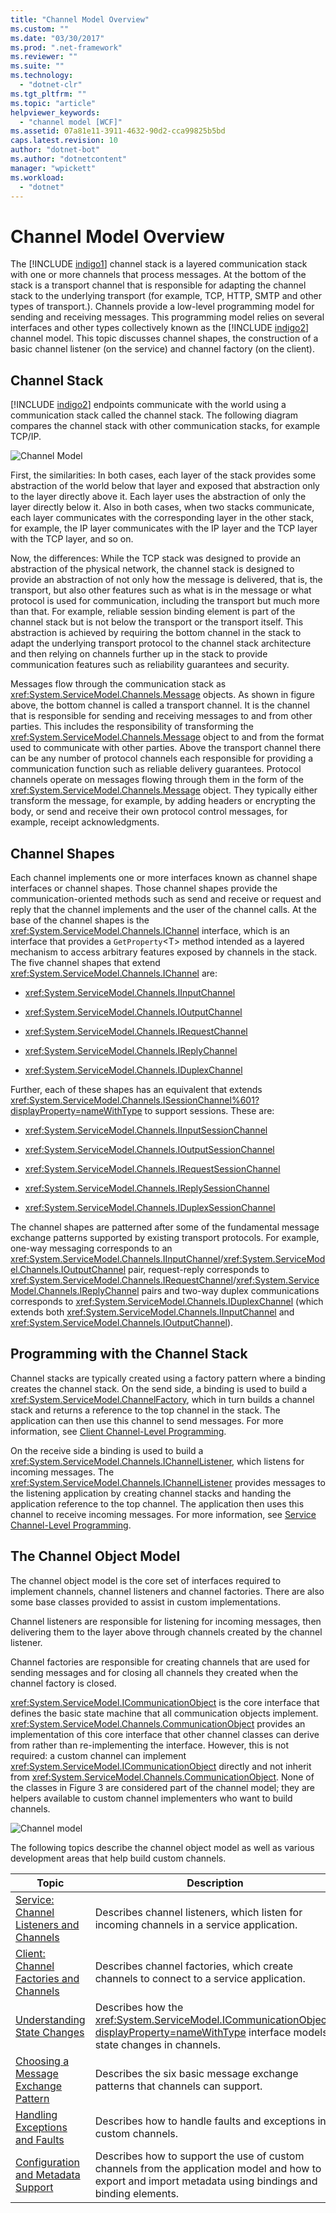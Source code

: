 ```yaml
---
title: "Channel Model Overview"
ms.custom: ""
ms.date: "03/30/2017"
ms.prod: ".net-framework"
ms.reviewer: ""
ms.suite: ""
ms.technology: 
  - "dotnet-clr"
ms.tgt_pltfrm: ""
ms.topic: "article"
helpviewer_keywords: 
  - "channel model [WCF]"
ms.assetid: 07a81e11-3911-4632-90d2-cca99825b5bd
caps.latest.revision: 10
author: "dotnet-bot"
ms.author: "dotnetcontent"
manager: "wpickett"
ms.workload: 
  - "dotnet"
---
```

# Channel Model Overview
The [!INCLUDE [indigo1](../../../../includes/indigo1-md.md)] channel stack is a layered communication stack with one or more channels that process messages. At the bottom of the stack is a transport channel that is responsible for adapting the channel stack to the underlying transport (for example, TCP, HTTP, SMTP and other types of transport.). Channels provide a low-level programming model for sending and receiving messages. This programming model relies on several interfaces and other types collectively known as the [!INCLUDE [indigo2](../../../../includes/indigo2-md.md)] channel model. This topic discusses channel shapes, the construction of a basic channel listener (on the service) and channel factory (on the client).  

## Channel Stack  
 [!INCLUDE [indigo2](../../../../includes/indigo2-md.md)] endpoints communicate with the world using a communication stack called the channel stack. The following diagram compares the channel stack with other communication stacks, for example TCP/IP.  

 ![Channel Model](../../../../docs/framework/wcf/extending/media/wcfc-channelstackhighlevelc.gif "wcfc_ChannelStackHighLevelc")  

 First, the similarities: In both cases, each layer of the stack provides some abstraction of the world below that layer and exposed that abstraction only to the layer directly above it. Each layer uses the abstraction of only the layer directly below it. Also in both cases, when two stacks communicate, each layer communicates with the corresponding layer in the other stack, for example, the IP layer communicates with the IP layer and the TCP layer with the TCP layer, and so on.  

 Now, the differences: While the TCP stack was designed to provide an abstraction of the physical network, the channel stack is designed to provide an abstraction of not only how the message is delivered, that is, the transport, but also other features such as what is in the message or what protocol is used for communication, including the transport but much more than that. For example, reliable session binding element is part of the channel stack but is not below the transport or the transport itself. This abstraction is achieved by requiring the bottom channel in the stack to adapt the underlying transport protocol to the channel stack architecture and then relying on channels further up in the stack to provide communication features such as reliability guarantees and security.  

 Messages flow through the communication stack as <xref:System.ServiceModel.Channels.Message> objects. As shown in figure above, the bottom channel is called a transport channel. It is the channel that is responsible for sending and receiving messages to and from other parties. This includes the responsibility of transforming the <xref:System.ServiceModel.Channels.Message> object to and from the format used to communicate with other parties. Above the transport channel there can be any number of protocol channels each responsible for providing a communication function such as reliable delivery guarantees. Protocol channels operate on messages flowing through them in the form of the <xref:System.ServiceModel.Channels.Message> object. They typically either transform the message, for example, by adding headers or encrypting the body, or send and receive their own protocol control messages, for example, receipt acknowledgments.  

## Channel Shapes  
 Each channel implements one or more interfaces known as channel shape interfaces or channel shapes. Those channel shapes provide the communication-oriented methods such as send and receive or request and reply that the channel implements and the user of the channel calls. At the base of the channel shapes is the <xref:System.ServiceModel.Channels.IChannel> interface, which is an interface that provides a `GetProperty`\<T> method intended as a layered mechanism to access arbitrary features exposed by channels in the stack. The five channel shapes that extend <xref:System.ServiceModel.Channels.IChannel> are:  

-   <xref:System.ServiceModel.Channels.IInputChannel>  

-   <xref:System.ServiceModel.Channels.IOutputChannel>  

-   <xref:System.ServiceModel.Channels.IRequestChannel>  

-   <xref:System.ServiceModel.Channels.IReplyChannel>  

-   <xref:System.ServiceModel.Channels.IDuplexChannel>  

 Further, each of these shapes has an equivalent that extends <xref:System.ServiceModel.Channels.ISessionChannel%601?displayProperty=nameWithType> to support sessions. These are:  

-   <xref:System.ServiceModel.Channels.IInputSessionChannel>  

-   <xref:System.ServiceModel.Channels.IOutputSessionChannel>  

-   <xref:System.ServiceModel.Channels.IRequestSessionChannel>  

-   <xref:System.ServiceModel.Channels.IReplySessionChannel>  

-   <xref:System.ServiceModel.Channels.IDuplexSessionChannel>  

 The channel shapes are patterned after some of the fundamental message exchange patterns supported by existing transport protocols. For example, one-way messaging corresponds to an <xref:System.ServiceModel.Channels.IInputChannel>/<xref:System.ServiceModel.Channels.IOutputChannel> pair, request-reply corresponds to <xref:System.ServiceModel.Channels.IRequestChannel>/<xref:System.ServiceModel.Channels.IReplyChannel> pairs and two-way duplex communications corresponds to <xref:System.ServiceModel.Channels.IDuplexChannel> (which extends both <xref:System.ServiceModel.Channels.IInputChannel> and <xref:System.ServiceModel.Channels.IOutputChannel>).  

## Programming with the Channel Stack  
 Channel stacks are typically created using a factory pattern where a binding creates the channel stack. On the send side, a binding is used to build a <xref:System.ServiceModel.ChannelFactory>, which in turn builds a channel stack and returns a reference to the top channel in the stack. The application can then use this channel to send messages. For more information, see [Client Channel-Level Programming](../../../../docs/framework/wcf/extending/client-channel-level-programming.md).  

 On the receive side a binding is used to build a <xref:System.ServiceModel.Channels.IChannelListener>, which listens for incoming messages. The <xref:System.ServiceModel.Channels.IChannelListener> provides messages to the listening application by creating channel stacks and handing the application reference to the top channel. The application then uses this channel to receive incoming messages. For more information, see [Service Channel-Level Programming](../../../../docs/framework/wcf/extending/service-channel-level-programming.md).  

## The Channel Object Model  
 The channel object model is the core set of interfaces required to implement channels, channel listeners and channel factories. There are also some base classes provided to assist in custom implementations.  

 Channel listeners are responsible for listening for incoming messages, then delivering them to the layer above through channels created by the channel listener.  

 Channel factories are responsible for creating channels that are used for sending messages and for closing all channels they created when the channel factory is closed.  

 <xref:System.ServiceModel.ICommunicationObject> is the core interface that defines the basic state machine that all communication objects implement. <xref:System.ServiceModel.Channels.CommunicationObject> provides an implementation of this core interface that other channel classes can derive from rather than re-implementing the interface. However, this is not required: a custom channel can implement <xref:System.ServiceModel.ICommunicationObject> directly and not inherit from <xref:System.ServiceModel.Channels.CommunicationObject>. None of the classes in Figure 3 are considered part of the channel model; they are helpers available to custom channel implementers who want to build channels.  

 ![Channel model](../../../../docs/framework/wcf/extending/media/wcfc-wcfcchannelsigure3omumtreec.gif "wcfc_WCFCChannelsigure3OMUMTreec")  

 The following topics describe the channel object model as well as various development areas that help build custom channels.  


|                                                             Topic                                                             |                                                                        Description                                                                        |
|-------------------------------------------------------------------------------------------------------------------------------|-----------------------------------------------------------------------------------------------------------------------------------------------------------|
| [Service: Channel Listeners and Channels](../../../../docs/framework/wcf/extending/service-channel-listeners-and-channels.md) |                                 Describes channel listeners, which listen for incoming channels in a service application.                                 |
|  [Client: Channel Factories and Channels](../../../../docs/framework/wcf/extending/client-channel-factories-and-channels.md)  |                                  Describes channel factories, which create channels to connect to a service application.                                  |
|            [Understanding State Changes](../../../../docs/framework/wcf/extending/understanding-state-changes.md)             |        Describes how the <xref:System.ServiceModel.ICommunicationObject?displayProperty=nameWithType> interface models state changes in channels.         |
|    [Choosing a Message Exchange Pattern](../../../../docs/framework/wcf/extending/choosing-a-message-exchange-pattern.md)     |                                       Describes the six basic message exchange patterns that channels can support.                                        |
|         [Handling Exceptions and Faults](../../../../docs/framework/wcf/extending/handling-exceptions-and-faults.md)          |                                             Describes how to handle faults and exceptions in custom channels.                                             |
|     [Configuration and Metadata Support](../../../../docs/framework/wcf/extending/configuration-and-metadata-support.md)      | Describes how to support the use of custom channels from the application model and how to export and import metadata using bindings and binding elements. |

